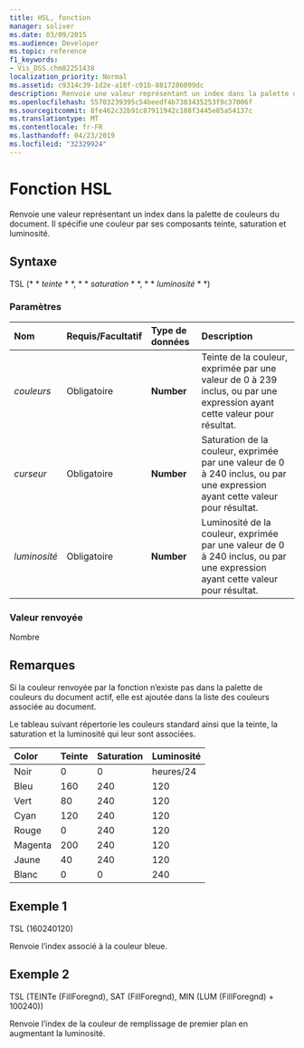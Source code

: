 ```yaml
---
title: HSL, fonction
manager: soliver
ms.date: 03/09/2015
ms.audience: Developer
ms.topic: reference
f1_keywords:
- Vis_DSS.chm82251438
localization_priority: Normal
ms.assetid: c9314c39-1d2e-a18f-c01b-8817286099dc
description: Renvoie une valeur représentant un index dans la palette de couleurs du document. Il spécifie une couleur par ses composants teinte, saturation et luminosité.
ms.openlocfilehash: 55703239395c54beedf4b7383435253f9c37006f
ms.sourcegitcommit: 8fe462c32b91c87911942c188f3445e85a54137c
ms.translationtype: MT
ms.contentlocale: fr-FR
ms.lasthandoff: 04/23/2019
ms.locfileid: "32329924"
---
```

# <a name="hsl-function"></a>Fonction HSL

Renvoie une valeur représentant un index dans la palette de couleurs du document. Il spécifie une couleur par ses composants teinte, saturation et luminosité.
  
## <a name="syntax"></a>Syntaxe

TSL (* * *teinte* * *, * * *saturation* * *, * * *luminosité* * *) 
  
### <a name="parameters"></a>Paramètres

|**Nom**|**Requis/Facultatif**|**Type de données**|**Description**|
|:-----|:-----|:-----|:-----|
| _couleurs_ <br/> |Obligatoire  <br/> |**Number** <br/> |Teinte de la couleur, exprimée par une valeur de 0 à 239 inclus, ou par une expression ayant cette valeur pour résultat.  <br/> |
| _curseur_ <br/> |Obligatoire  <br/> |**Number** <br/> |Saturation de la couleur, exprimée par une valeur de 0 à 240 inclus, ou par une expression ayant cette valeur pour résultat.  <br/> |
| _luminosité_ <br/> |Obligatoire  <br/> |**Number** <br/> | Luminosité de la couleur, exprimée par une valeur de 0 à 240 inclus, ou par une expression ayant cette valeur pour résultat.  <br/> |
   
### <a name="return-value"></a>Valeur renvoyée

Nombre
  
## <a name="remarks"></a>Remarques

Si la couleur renvoyée par la fonction n’existe pas dans la palette de couleurs du document actif, elle est ajoutée dans la liste des couleurs associée au document. 
  
Le tableau suivant répertorie les couleurs standard ainsi que la teinte, la saturation et la luminosité qui leur sont associées. 
  
|**Color**|**Teinte**|**Saturation**|**Luminosité**|
|:-----|:-----|:-----|:-----|
|Noir  <br/> |0  <br/> |0  <br/> |heures/24  <br/> |
|Bleu  <br/> |160  <br/> |240  <br/> |120  <br/> |
|Vert  <br/> |80  <br/> |240  <br/> |120  <br/> |
|Cyan  <br/> |120  <br/> |240  <br/> |120  <br/> |
|Rouge  <br/> |0  <br/> |240  <br/> |120  <br/> |
|Magenta  <br/> |200  <br/> |240  <br/> |120  <br/> |
|Jaune  <br/> |40  <br/> |240  <br/> |120  <br/> |
|Blanc  <br/> |0  <br/> |0  <br/> |240  <br/> |
   
## <a name="example-1"></a>Exemple 1

TSL (160240120)
  
Renvoie l’index associé à la couleur bleue.
  
## <a name="example-2"></a>Exemple 2

TSL (TEINTe (FillForegnd), SAT (FillForegnd), MIN (LUM (FillForegnd) + 100240))
  
Renvoie l’index de la couleur de remplissage de premier plan en augmentant la luminosité.
  

